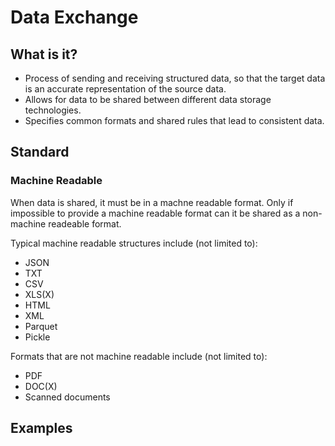 # Data Exchange

## What is it?

* Process of sending and receiving structured data, so that the target data is an accurate representation of the source data.
* Allows for data to be shared between different data storage technologies.
* Specifies common formats and shared rules that lead to consistent data.

## Standard

### Machine Readable

When data is shared, it must be in a machne readable format.  Only if impossible to provide a machine readable format can it be shared as a non-machine readeable format.

Typical machine readable structures include (not limited to):

* JSON
* TXT
* CSV
* XLS(X)
* HTML
* XML
* Parquet
* Pickle

Formats that are not machine readable include (not limited to):

* PDF
* DOC(X)
* Scanned documents

## Examples



